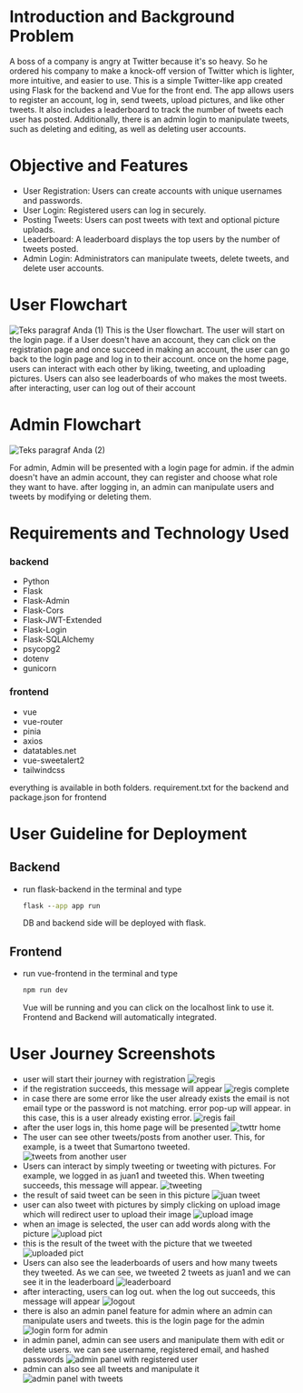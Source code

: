 # Introduction and Background Problem
A boss of a company is angry at Twitter because it's so heavy. So he ordered his company to make a knock-off version of Twitter which is lighter, more intuitive, and easier to use. This is a simple Twitter-like app created using Flask for the backend and Vue for the front end. The app allows users to register an account, log in, send tweets, upload pictures, and like other tweets. It also includes a leaderboard to track the number of tweets each user has posted. Additionally, there is an admin login to manipulate tweets, such as deleting and editing, as well as deleting user accounts.
# Objective and Features
- User Registration: Users can create accounts with unique usernames and passwords.
- User Login: Registered users can log in securely.
- Posting Tweets: Users can post tweets with text and optional picture uploads.
- Leaderboard: A leaderboard displays the top users by the number of tweets posted.
- Admin Login: Administrators can manipulate tweets, delete tweets, and delete user accounts.

# User Flowchart
![Teks paragraf Anda (1)](https://github.com/frhnkl/Web-Arc-twttr-app/assets/125452431/93494521-2db0-4a6b-bf21-3acbf566b034)
This is the User flowchart. The user will start on the login page. if a User doesn't have an account, they can click on the registration page and once succeed in making an account, the user can go back to the login page and log in to their account. once on the home page, users can interact with each other by liking, tweeting, and uploading pictures. Users can also see leaderboards of who makes the most tweets. after interacting, user can log out of their account
# Admin Flowchart
![Teks paragraf Anda (2)](https://github.com/frhnkl/Web-Arc-twttr-app/assets/125452431/349d0f78-7ad4-4d88-8d28-15e65f15e45b)

For admin, Admin will be presented with a login page for admin. if the admin doesn't have an admin account, they can register and choose what role they want to have. after logging in, an admin can manipulate users and tweets by modifying or deleting them.

# Requirements and Technology Used
### backend
- Python
- Flask
- Flask-Admin
- Flask-Cors
- Flask-JWT-Extended
- Flask-Login
- Flask-SQLAlchemy
- psycopg2
- dotenv
- gunicorn
### frontend
- vue
- vue-router
- pinia
- axios
- datatables.net
- vue-sweetalert2
- tailwindcss

everything is available in both folders. requirement.txt for the backend and package.json for frontend
# User Guideline for Deployment
## Backend
- run flask-backend in the terminal and type
  ```cmd
  flask --app app run
  ```
  DB and backend side will be deployed with flask.
## Frontend
- run vue-frontend in the terminal and type
  ```cmd
  npm run dev
  ```
  Vue will be running and you can click on the localhost link to use it. Frontend and Backend will automatically integrated.
# User Journey Screenshots
- user will start their journey with registration
  ![regis](https://github.com/frhnkl/Web-Arc-twttr-app/assets/125452431/eaf69de6-eeef-4174-b227-b0a67d8ee4bc)
- if the registration succeeds, this message will appear
  ![regis complete](https://github.com/frhnkl/Web-Arc-twttr-app/assets/125452431/236d28e9-2b14-44ae-a208-4e8433d51b26)
- in case there are some error like the user already exists the email is not email type or the password is not matching. error pop-up will appear. in this case, this is a user already existing error.
  ![regis fail](https://github.com/frhnkl/Web-Arc-twttr-app/assets/125452431/21f3948c-45fb-4178-812e-57cc1c8d7a3e)
- after the user logs in, this home page will be presented
  ![twttr home](https://github.com/frhnkl/Web-Arc-twttr-app/assets/125452431/3ead41da-dc32-4e1e-af36-63b416689fd0)
- The user can see other tweets/posts from another user. This, for example, is a tweet that Sumartono tweeted.
  ![tweets from another user](https://github.com/frhnkl/Web-Arc-twttr-app/assets/125452431/35c22593-fa04-4991-b031-33939ef0d27d)
- Users can interact by simply tweeting or tweeting with pictures. For example, we logged in as juan1 and tweeted this. When tweeting succeeds, this message will appear.
  ![tweeting](https://github.com/frhnkl/Web-Arc-twttr-app/assets/125452431/e348ecfe-5c81-4dda-b812-dbdf737e1099)
- the result of said tweet can be seen in this picture
  ![juan tweet](https://github.com/frhnkl/Web-Arc-twttr-app/assets/125452431/28e5eac1-f68b-4628-86be-a6eadbf09168)
- user can also tweet with pictures by simply clicking on upload image which will redirect user to upload their image
  ![upload image](https://github.com/frhnkl/Web-Arc-twttr-app/assets/125452431/4fa40793-4336-462b-aefc-5ca9b69851f7)
- when an image is selected, the user can add words along with the picture
  ![upload pict](https://github.com/frhnkl/Web-Arc-twttr-app/assets/125452431/3f49b528-d146-4336-afd8-96abca2e0689)
- this is the result of the tweet with the picture that we tweeted
  ![uploaded pict](https://github.com/frhnkl/Web-Arc-twttr-app/assets/125452431/5fcaf777-74d7-4214-a9f5-0c7673653f28)
- Users can also see the leaderboards of users and how many tweets they tweeted. As we can see, we tweeted 2 tweets as juan1 and we can see it in the leaderboard
  ![leaderboard](https://github.com/frhnkl/Web-Arc-twttr-app/assets/125452431/eceef2dd-6205-408e-bfbb-6472435f07d4)
- after interacting, users can log out. when the log out succeeds, this message will appear
  ![logout](https://github.com/frhnkl/Web-Arc-twttr-app/assets/125452431/95af9abd-841c-42f8-b798-7fbd588f9bfc)
- there is also an admin panel feature for admin where an admin can manipulate users and tweets. this is the login page for the admin
  ![login form for admin](https://github.com/frhnkl/Web-Arc-twttr-app/assets/125452431/e8ba7b65-4c2b-46d8-bbb4-ac492aabe415)
- in admin panel, admin can see users and manipulate them with edit or delete users. we can see username, registered email, and hashed passwords
  ![admin panel with registered user](https://github.com/frhnkl/Web-Arc-twttr-app/assets/125452431/8823b786-4aed-4211-ab63-277b8e1512b0)
- admin can also see all tweets and manipulate it
  ![admin panel with tweets](https://github.com/frhnkl/Web-Arc-twttr-app/assets/125452431/a1b4b3a3-6801-4830-8ed5-b67c9742dcfe)




